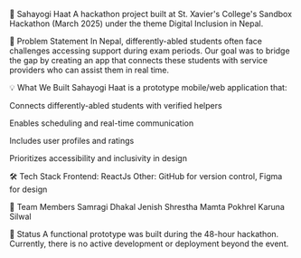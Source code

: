 🤝 Sahayogi Haat
A hackathon project built at St. Xavier's College's Sandbox Hackathon (March 2025) under the theme Digital Inclusion in Nepal.

🧠 Problem Statement
In Nepal, differently-abled students often face challenges accessing support during exam periods. Our goal was to bridge the gap by creating an app that connects these students with service providers who can assist them in real time.

💡 What We Built
Sahayogi Haat is a prototype mobile/web application that:

Connects differently-abled students with verified helpers

Enables scheduling and real-time communication

Includes user profiles and ratings

Prioritizes accessibility and inclusivity in design

🛠️ Tech Stack
Frontend:  ReactJs
Other: GitHub for version control, Figma for design 

👥 Team Members
Samragi Dhakal
Jenish Shrestha
Mamta Pokhrel
Karuna Silwal

🚧 Status
A functional prototype was built during the 48-hour hackathon.
Currently, there is no active development or deployment beyond the event.
